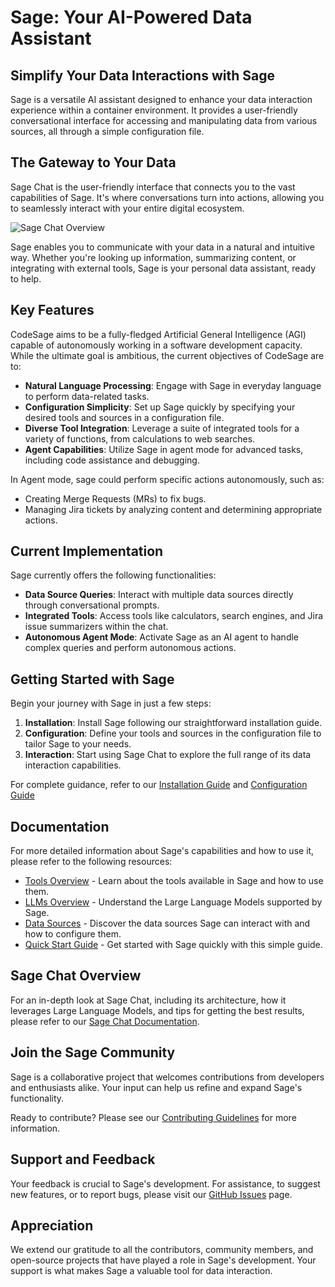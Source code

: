# Sage: Your AI-Powered Data Assistant

## Simplify Your Data Interactions with Sage

Sage is a versatile AI assistant designed to enhance your data interaction experience within a container environment. It provides a user-friendly conversational interface for accessing and manipulating data from various sources, all through a simple configuration file.

## The Gateway to Your Data

Sage Chat is the user-friendly interface that connects you to the vast capabilities of Sage. It's where conversations turn into actions, allowing you to seamlessly interact with your entire digital ecosystem.

![Sage Chat Overview](sage/assets/sage_chat_overview.gif "Experience Sage Chat")

Sage enables you to communicate with your data in a natural and intuitive way. Whether you're looking up information, summarizing content, or integrating with external tools, Sage is your personal data assistant, ready to help.

## Key Features

CodeSage aims to be a fully-fledged Artificial General Intelligence (AGI) capable of autonomously working in a software development capacity. While the ultimate goal is ambitious, the current objectives of CodeSage are to:

- **Natural Language Processing**: Engage with Sage in everyday language to perform data-related tasks.
- **Configuration Simplicity**: Set up Sage quickly by specifying your desired tools and sources in a configuration file.
- **Diverse Tool Integration**: Leverage a suite of integrated tools for a variety of functions, from calculations to web searches.
- **Agent Capabilities**: Utilize Sage in agent mode for advanced tasks, including code assistance and debugging.

In Agent mode, sage could perform specific actions autonomously, such as:

- Creating Merge Requests (MRs) to fix bugs.
- Managing Jira tickets by analyzing content and determining appropriate actions.

## Current Implementation

Sage currently offers the following functionalities:

- **Data Source Queries**: Interact with multiple data sources directly through conversational prompts.
- **Integrated Tools**: Access tools like calculators, search engines, and Jira issue summarizers within the chat.
- **Autonomous Agent Mode**: Activate Sage as an AI agent to handle complex queries and perform autonomous actions.


## Getting Started with Sage

Begin your journey with Sage in just a few steps:

1. **Installation**: Install Sage following our straightforward installation guide.
2. **Configuration**: Define your tools and sources in the configuration file to tailor Sage to your needs.
3. **Interaction**: Start using Sage Chat to explore the full range of its data interaction capabilities.

For complete guidance, refer to our [Installation Guide](docs/installation.md) and [Configuration Guide](docs/configuration.md)

## Documentation

For more detailed information about Sage's capabilities and how to use it, please refer to the following resources:

- [Tools Overview](docs/tools.md) - Learn about the tools available in Sage and how to use them.
- [LLMs Overview](docs/llms.md) - Understand the Large Language Models supported by Sage.
- [Data Sources](docs/sources.md) - Discover the data sources Sage can interact with and how to configure them.
- [Quick Start Guide](docs/quick_start.md) - Get started with Sage quickly with this simple guide.

## Sage Chat Overview

For an in-depth look at Sage Chat, including its architecture, how it leverages Large Language Models, and tips for getting the best results, please refer to our [Sage Chat Documentation](docs/sage_chat_overview.md).

## Join the Sage Community

Sage is a collaborative project that welcomes contributions from developers and enthusiasts alike. Your input can help us refine and expand Sage's functionality.

Ready to contribute? Please see our [Contributing Guidelines](CONTRIBUTING.md) for more information.

## Support and Feedback

Your feedback is crucial to Sage's development. For assistance, to suggest new features, or to report bugs, please visit our [GitHub Issues](https://github.com/thehapyone/sage/issues) page.

## Appreciation

We extend our gratitude to all the contributors, community members, and open-source projects that have played a role in Sage's development. Your support is what makes Sage a valuable tool for data interaction.
